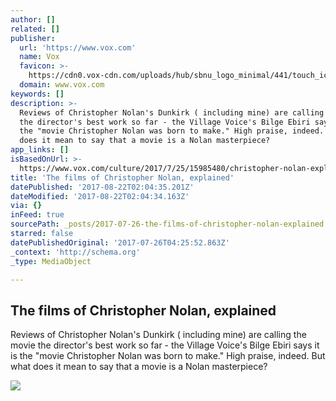 ```yaml
---
author: []
related: []
publisher:
  url: 'https://www.vox.com'
  name: Vox
  favicon: >-
    https://cdn0.vox-cdn.com/uploads/hub/sbnu_logo_minimal/441/touch_icon_iphone_retina_1000_yellow.755.png
  domain: www.vox.com
keywords: []
description: >-
  Reviews of Christopher Nolan's Dunkirk ( including mine) are calling the movie
  the director's best work so far - the Village Voice's Bilge Ebiri says it is
  the "movie Christopher Nolan was born to make." High praise, indeed. But what
  does it mean to say that a movie is a Nolan masterpiece?
app_links: []
isBasedOnUrl: >-
  https://www.vox.com/culture/2017/7/25/15985480/christopher-nolan-explained-dunkirk-inception-dark-knight
title: 'The films of Christopher Nolan, explained'
datePublished: '2017-08-22T02:04:35.201Z'
dateModified: '2017-08-22T02:04:34.163Z'
via: {}
inFeed: true
sourcePath: _posts/2017-07-26-the-films-of-christopher-nolan-explained.md
starred: false
datePublishedOriginal: '2017-07-26T04:25:52.863Z'
_context: 'http://schema.org'
_type: MediaObject

---
```

<article style=""><h1>The films of Christopher Nolan, explained</h1><p>Reviews of Christopher Nolan's Dunkirk ( including mine) are calling the movie the director's best work so far - the Village Voice's Bilge Ebiri says it is the "movie Christopher Nolan was born to make." High praise, indeed. But what does it mean to say that a movie is a Nolan masterpiece?</p><img src="https://cdn.vox-cdn.com/uploads/chorus_asset/file/8909627/nolan_bane.jpg" /></article>